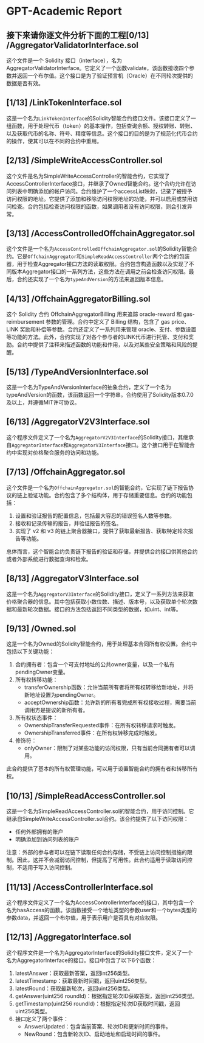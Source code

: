 # GPT-Academic Report
## 接下来请你逐文件分析下面的工程[0/13] /AggregatorValidatorInterface.sol

这个文件是一个 Solidity 接口（interface），名为AggregatorValidatorInterface。它定义了一个函数validate，该函数接收四个参数并返回一个布尔值。这个接口是为了验证预言机（Oracle）在不同轮次提供的数据是否有效。

## [1/13] /LinkTokenInterface.sol

这是一个名为`LinkTokenInterface`的Solidity智能合约接口文件。该接口定义了一组函数，用于处理代币（token）的基本操作，包括查询余额、授权转账、转账、以及获取代币的名称、符号、精度等信息。这个接口的目的是为了规范化代币合约的操作，使其可以在不同的合约中重用。

## [2/13] /SimpleWriteAccessController.sol

这个文件是名为SimpleWriteAccessController的智能合约，它实现了AccessControllerInterface接口，并继承了Owned智能合约。这个合约允许在访问列表中明确添加的帐户访问。合约维护了一个accessList映射，记录了被授予访问权限的地址。它提供了添加和移除访问权限地址的功能，并可以启用或禁用访问检查。合约包括检查访问权限的函数，如果调用者没有访问权限，则会引发异常。

## [3/13] /AccessControlledOffchainAggregator.sol

这个文件是一个名为`AccessControlledOffchainAggregator.sol`的Solidity智能合约。它是`OffchainAggregator`和`SimpleReadAccessController`两个合约的包装器，用于检查Aggregator接口方法的读取权限。合约包含构造函数以及实现了不同版本Aggregator接口的一系列方法，这些方法在调用之前会检查访问权限。最后，合约还实现了一个名为`typeAndVersion`的方法来返回版本信息。

## [4/13] /OffchainAggregatorBilling.sol

这个 Solidity 合约 OffchainAggregatorBilling 用来追踪 oracle-reward 和 gas-reimbursement 参数的管理。合约中定义了 Billing 结构，包含了 gas price、LINK 奖励和补偿等参数。合约还定义了一系列用来管理 oracle、支付、参数设置等功能的方法。此外，合约实现了对各个参与者的LINK代币进行托管、支付和奖励。合约中提供了注释来描述函数的功能和作用，以及对某些安全策略和风险的提醒。

## [5/13] /TypeAndVersionInterface.sol

这是一个名为TypeAndVersionInterface的抽象合约，定义了一个名为typeAndVersion的函数，该函数返回一个字符串。合约使用了Solidity版本0.7.0及以上，并遵循MIT许可协议。

## [6/13] /AggregatorV2V3Interface.sol

这个程序文件定义了一个名为`AggregatorV2V3Interface`的Solidity接口，其继承自`AggregatorInterface`和`AggregatorV3Interface`接口。这个接口用于在智能合约中实现对价格聚合服务的访问和功能。

## [7/13] /OffchainAggregator.sol

这个文件是一个名为`OffchainAggregator.sol`的智能合约，它实现了链下报告协议的链上验证功能。合约包含了多个结构体，用于存储重要信息。合约的功能包括：
1. 设置和验证报告的配置信息，包括最大容忍的错误签名人数等参数。
2. 接收和记录传输的报告，并验证报告的签名。
3. 实现了 v2 和 v3 的链上聚合器接口，提供了获取最新报告、获取特定轮次报告等功能。

总体而言，这个智能合约负责链下报告的验证和存储，并提供合约接口供其他合约或者外部系统进行数据查询和检索。

## [8/13] /AggregatorV3Interface.sol

这是一个名为`AggregatorV3Interface`的Solidity接口，定义了一系列方法来获取价格聚合器的信息。其中包括获取小数位数、描述、版本号，以及获取单个轮次数据和最新轮次数据。接口的方法包括返回不同类型的数据，如uint、int等。

## [9/13] /Owned.sol

这是一个名为Owned的Solidity智能合约，用于处理基本合同所有权设置。合约中包括以下关键功能：

1. 合约拥有者：包含一个可支付地址的公共owner变量，以及一个私有pendingOwner变量。
2. 所有权转移功能：
   - transferOwnership函数：允许当前所有者将所有权转移给新地址，并将新地址设置为pendingOwner。
   - acceptOwnership函数：允许新的所有者完成所有权接收过程，需要当前调用方是提议的新所有者。
3. 所有权状态事件：
   - OwnershipTransferRequested事件：在所有权转移请求时触发。
   - OwnershipTransferred事件：在所有权转移完成时触发。
4. 修饰符：
   - onlyOwner：限制了对某些功能的访问权限，只有当前合同拥有者可以调用。

此合约提供了基本的所有权管理功能，可以用于设置智能合约的拥有者和转移所有权。

## [10/13] /SimpleReadAccessController.sol

这是一个名为SimpleReadAccessController.sol的智能合约，用于访问控制。它继承自SimpleWriteAccessController.sol合约。该合约提供了以下访问权限：
- 任何外部拥有的账户
- 明确添加到访问列表的账户

注意：外部的参与者可以在链下读取任何合约存储，不受链上访问控制措施的限制。因此，这并不会减弱访问控制，但提高了可用性。此合约适用于读取访问控制，不适用于写入访问控制。

## [11/13] /AccessControllerInterface.sol

这个程序文件定义了一个名为AccessControllerInterface的接口，其中包含一个名为hasAccess的函数。该函数接受一个地址类型的参数user和一个bytes类型的参数data，并返回一个布尔值，用于表示用户是否具有对应权限。

## [12/13] /AggregatorInterface.sol

这个程序文件是一个名为AggregatorInterface的Solidity接口文件，定义了一个名为AggregatorInterface的接口。接口中包含了以下6个函数：
1. latestAnswer：获取最新答案，返回int256类型。
2. latestTimestamp：获取最新时间戳，返回uint256类型。
3. latestRound：获取最新轮次，返回uint256类型。
4. getAnswer(uint256 roundId)：根据指定轮次ID获取答案，返回int256类型。
5. getTimestamp(uint256 roundId)：根据指定轮次ID获取时间戳，返回uint256类型。
6. 接口定义了两个事件：
   - AnswerUpdated：包含当前答案、轮次ID和更新时间的事件。
   - NewRound：包含新轮次ID、启动地址和启动时间的事件。

